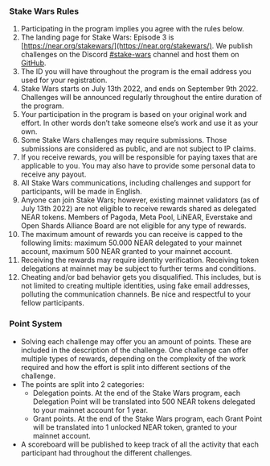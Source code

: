 ### Stake Wars Rules

1. Participating in the program implies you agree with the rules below.
2. The landing page for Stake Wars: Episode 3 is [https://near.org/stakewars/](https://near.org/stakewars/). We publish challenges on the Discord [#stake-wars](https://discord.com/channels/490367152054992913/991851497002381363) channel and host them on [GitHub](https://github.com/near/stakewars-iii).
3. The ID you will have throughout the program is the email address you used for your registration.
4. Stake Wars starts on July 13th 2022, and ends on September 9th 2022. Challenges will be announced regularly throughout the entire duration of the program.
5. Your participation in the program is based on your original work and effort. In other words don’t take someone else’s work and use it as your own.
6. Some Stake Wars challenges may require submissions. Those submissions are considered as public, and are not subject to IP claims.
7. If you receive rewards, you will be responsible for paying taxes that are applicable to you. You may also have to provide some personal data to receive any payout.
8. All Stake Wars communications, including challenges and support for participants, will be made in English.
9. Anyone can join Stake Wars; however, existing mainnet validators (as of July 13th 2022) are not eligible to receive rewards shared as delegated NEAR tokens. Members of Pagoda, Meta Pool, LiNEAR, Everstake and Open Shards Alliance Board are not eligible for any type of rewards.
10. The maximum amount of rewards you can receive is capped to the following limits: maximum 50.000 NEAR delegated to your mainnet account, maximum 500 NEAR granted to your mainnet account.
11. Receiving the rewards may require identity verification. Receiving token delegations at mainnet may be subject to further terms and conditions.
12. Cheating and/or bad behavior gets you disqualified. This includes, but is not limited to creating multiple identities, using fake email addresses, polluting the communication channels. Be nice and respectful to your fellow participants.


### Point System

* Solving each challenge may offer you an amount of points. These are included in the description of the challenge. One challenge can offer multiple types of rewards, depending on the complexity of the work required and how the effort is split into different sections of the challenge. 
* The points are split into 2 categories:
    * Delegation points. At the end of the Stake Wars program, each Delegation Point will be translated into 500 NEAR tokens delegated to your mainnet account for 1 year.
    * Grant points. At the end of the Stake Wars program, each Grant Point will be translated into 1 unlocked NEAR token, granted to your mainnet account.
* A scoreboard will be published to keep track of all the activity that each participant had throughout the different challenges.
